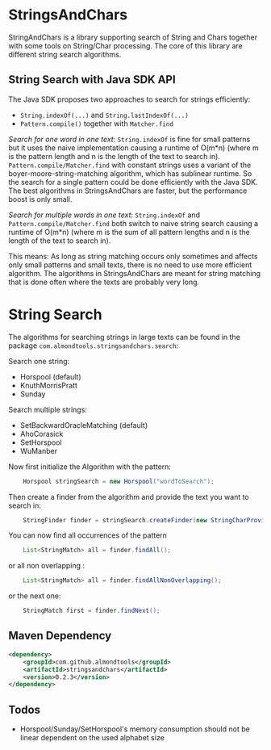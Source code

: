 StringsAndChars
===============
StringAndChars is a library supporting search of String and Chars together with some tools on String/Char processing. The core of this library are different string search algorithms.

String Search with Java SDK API
-------------------------------
The Java SDK proposes two approaches to search for strings efficiently:

* `String.indexOf(...)` and `String.lastIndexOf(...)`
* `Pattern.compile()` together with `Matcher.find`

*Search for one word in one text*: `String.indexOf` is fine for small patterns but it uses the naive implementation causing a runtime of O(m*n) (where m is the pattern length and n is the length of the text to search in). `Pattern.compile/Matcher.find` with constant strings uses a variant of the boyer-moore-string-matching algorithm, which has sublinear runtime. So the search for a single pattern could be done efficiently with the Java SDK. The best algorithms in StringsAndChars are faster, but the performance boost is only small.

*Search for multiple words in one text*: `String.indexOf` and `Pattern.compile/Matcher.find` both switch to naive string search causing a runtime of O(m*n) (where m is the sum of all pattern lengths and n is the length of the text to search in).

This means: As long as string matching occurs only sometimes and affects only small patterns and small texts,  there is no need to use more efficient algorithm. The algorithms in StringsAndChars are meant for string matching that is done often where the texts are probably very long.
       

String Search
=============
The algorithms for searching strings in large texts can be found in the package `com.almondtools.stringsandchars.search`:

Search one string:
 - Horspool (default)
 - KnuthMorrisPratt
 - Sunday

Search multiple strings:
 - SetBackwardOracleMatching (default)
 - AhoCorasick
 - SetHorspool
 - WuManber

Now first initialize the Algorithm with the pattern:

```Java
	Horspool stringSearch = new Horspool("wordToSearch");
```

Then create a finder from the algorithm and provide the text you want to search in:

```Java
	StringFinder finder = stringSearch.createFinder(new StringCharProvider("text with wordToSearch in it", 0));
```

You can now find all occurrences of the pattern

```Java
	List<StringMatch> all = finder.findAll();
```

or all non overlapping :

```Java
	List<StringMatch> all = finder.findAllNonOverlapping();
```

or the next one:

```Java
	StringMatch first = finder.findNext();
```

Maven Dependency
----------------

```xml
<dependency>
	<groupId>com.github.almondtools</groupId>
	<artifactId>stringsandchars</artifactId>
	<version>0.2.3</version>
</dependency>
```

Todos
-----
- Horspool/Sunday/SetHorspool's memory consumption should not be linear dependent on the used alphabet size
